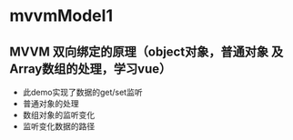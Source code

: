 # mvvmModel1
## MVVM 双向绑定的原理（object对象，普通对象 及 Array数组的处理，学习vue）
+ 此demo实现了数据的get/set监听
+ 普通对象的处理
+ 数组对象的监听变化
+ 监听变化数据的路径